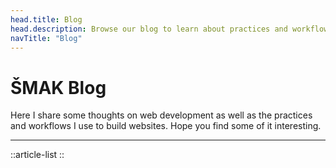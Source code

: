```yaml
---
head.title: Blog
head.description: Browse our blog to learn about practices and workflows we use to make your websites awesome.
navTitle: "Blog"
---
```


# ŠMAK Blog

Here I share some thoughts on web development as well as the practices and workflows I use to build websites. Hope you find some of it interesting.

---

::article-list
::
